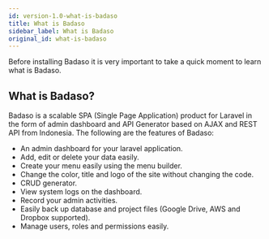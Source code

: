 ```yaml
---
id: version-1.0-what-is-badaso
title: What is Badaso
sidebar_label: What is Badaso
original_id: what-is-badaso
---
```


Before installing Badaso it is very important to take a quick moment to learn what is Badaso.

## What is Badaso?

Badaso is a scalable SPA (Single Page Application) product for Laravel in the form of admin dashboard and API Generator based on AJAX and REST API from Indonesia. The following are the features of Badaso:

- An admin dashboard for your laravel application.
- Add, edit or delete your data easily.
- Create your menu easily using the menu builder.
- Change the color, title and logo of the site without changing the code.
- CRUD generator.
- View system logs on the dashboard.
- Record your admin activities.
- Easily back up database and project files (Google Drive, AWS and Dropbox supported).
- Manage users, roles and permissions easily.